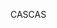 <span data-ttu-id="c953e-101">CAS</span><span class="sxs-lookup"><span data-stu-id="c953e-101">CAS</span></span>